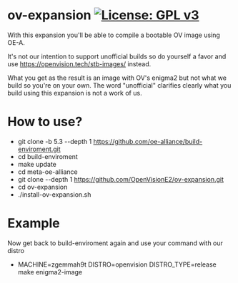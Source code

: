 ov-expansion [![License: GPL v3](https://img.shields.io/badge/License-GPLv3-blue.svg)](https://www.gnu.org/licenses/gpl-3.0)
============
With this expansion you'll be able to compile a bootable OV image using OE-A.

It's not our intention to support unofficial builds so do yourself a favor and use https://openvision.tech/stb-images/ instead.

What you get as the result is an image with OV's enigma2 but not what we build so you're on your own. The word "unofficial" clarifies clearly what you build using this expansion is not a work of us.

# How to use?
* git clone -b 5.3 --depth 1 https://github.com/oe-alliance/build-enviroment.git
* cd build-enviroment
* make update
* cd meta-oe-alliance
* git clone --depth 1 https://github.com/OpenVisionE2/ov-expansion.git
* cd ov-expansion
* ./install-ov-expansion.sh
# Example
Now get back to build-enviroment again and use your command with our distro
* MACHINE=zgemmah9t DISTRO=openvision DISTRO_TYPE=release make enigma2-image

